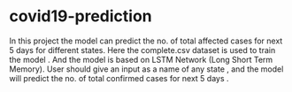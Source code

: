 # covid19-prediction
In this project the model can predict the no. of total affected cases for next 5 days for different states. Here  the complete.csv dataset is used  to train the model . And the model is based on LSTM Network (Long Short Term Memory). User should give an input as a name of any state , and the model will predict the no. of total confirmed cases for next 5 days .
